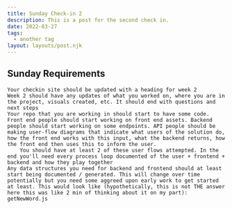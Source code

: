 ```yaml
---
title: Sunday Check-in 2
description: This is a post for the second check in. 
date: 2022-03-27
tags:
  - another tag
layout: layouts/post.njk
---
```

## Sunday Requirements
    Your checkin site should be updated with a heading for week 2
    Week 2 should have any updates of what you worked on, where you are in the project, visuals created, etc. It should end with questions and next steps
    Your repo that you are working in should start to have some code. Front end people should start working on front end assets. Backend people should start working on some endpoints. API people should be making user-flow diagrams that indicate what users of the solution do, how the front end works with this input, what the backend returns, how the front end then uses this to inform the user.
        You should have at least 2 of these user flows attempted. In the end you'll need every process loop documented of the user + frontend + backend and how they play together
    Any data structures you need for backend and frontend should at least start being documented / generated. This will change over time potentially but you need some aggreed upon early work to get started at least. This would look like (hypothetically, this is not THE answer here this was like 2 min of thinking about it on my part): getNewWord.js

